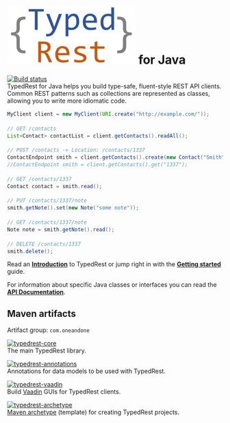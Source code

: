 # ![TypedRest](logo.svg) for Java

[![Build status](https://img.shields.io/appveyor/ci/TypedRest/TypedRest-Java.svg)](https://ci.appveyor.com/project/TypedRest/TypedRest-Java)  
TypedRest for Java helps you build type-safe, fluent-style REST API clients. Common REST patterns such as collections are represented as classes, allowing you to write more idiomatic code.

```java
MyClient client = new MyClient(URI.create("http://example.com/"));

// GET /contacts
List<Contact> contactList = client.getContacts().readAll();

// POST /contacts -> Location: /contacts/1337
ContactEndpoint smith = client.getContacts().create(new Contact("Smith"));
//ContactEndpoint smith = client.getContacts().get("1337");

// GET /contacts/1337
Contact contact = smith.read();

// PUT /contacts/1337/note
smith.getNote().set(new Note("some note"));

// GET /contacts/1337/note
Note note = smith.getNote().read();

// DELETE /contacts/1337
smith.delete();
```

Read an **[Introduction](https://typedrest.net/introduction/)** to TypedRest or jump right in with the **[Getting started](https://typedrest.net/getting-started/java/)** guide.

For information about specific Java classes or interfaces you can read the **[API Documentation](https://java.typedrest.net/)**.

## Maven artifacts

Artifact group: `com.oneandone`

[![typedrest-core](https://img.shields.io/maven-central/v/com.oneandone/typedrest-core.svg?label=typedrest-core)](https://mvnrepository.com/artifact/com.oneandone/typedrest-core)  
The main TypedRest library.

[![typedrest-annotations](https://img.shields.io/maven-central/v/com.oneandone/typedrest-annotations.svg?label=typedrest-annotations)](https://mvnrepository.com/artifact/com.oneandone/typedrest-annotations)  
Annotations for data models to be used with TypedRest.

[![typedrest-vaadin](https://img.shields.io/maven-central/v/com.oneandone/typedrest-vaadin.svg?label=typedrest-vaadin)](https://mvnrepository.com/artifact/com.oneandone/typedrest-vaadin)  
Build [Vaadin](https://vaadin.com/) GUIs for TypedRest clients.

[![typedrest-archetype](https://img.shields.io/maven-central/v/com.oneandone/typedrest-archetype.svg?label=typedrest-archetype)](https://mvnrepository.com/artifact/com.oneandone/typedrest-archetype)  
[Maven archetype](https://maven.apache.org/guides/introduction/introduction-to-archetypes.html) (template) for creating TypedRest projects.
